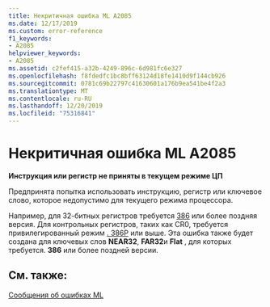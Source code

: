 ```yaml
---
title: Некритичная ошибка ML A2085
ms.date: 12/17/2019
ms.custom: error-reference
f1_keywords:
- A2085
helpviewer_keywords:
- A2085
ms.assetid: c2fef415-a32b-4249-896c-6d981fc6e327
ms.openlocfilehash: f8fdedfc1bc8bff63124d18fe1410d9f144cb926
ms.sourcegitcommit: 0781c69b22797c41630601a176b9ea541be4f2a3
ms.translationtype: MT
ms.contentlocale: ru-RU
ms.lasthandoff: 12/20/2019
ms.locfileid: "75316841"
---
```

# <a name="ml-nonfatal-error-a2085"></a>Некритичная ошибка ML A2085

**Инструкция или регистр не приняты в текущем режиме ЦП**

Предпринята попытка использовать инструкцию, регистр или ключевое слово, которое недопустимо для текущего режима процессора.

Например, для 32-битных регистров требуется [386](dot-386.md) или более поздняя версия. Для контрольных регистров, таких как CR0, требуется привилегированный режим [. 386P](dot-386p.md) или выше. Эта ошибка также будет создана для ключевых слов **NEAR32**, **FAR32**и **Flat** , для которых требуется. **386** или более поздней версии.

## <a name="see-also"></a>См. также:

[Сообщения об ошибках ML](ml-error-messages.md)

